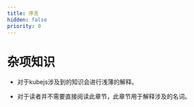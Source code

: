 ```yaml
---
title: 序言
hidden: false
priority: 0
---
```

# 杂项知识

- 对于kubejs涉及到的知识会进行浅薄的解释。

- 对于读者并不需要直接阅读此章节，此章节用于解释涉及的名词。
